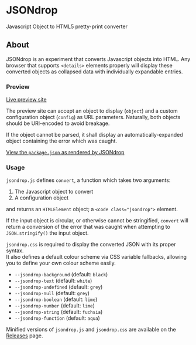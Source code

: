 # JSONdrop
Javascript Object to HTML5 pretty-print converter

## About
JSONdrop is an experiment that converts Javascript objects into HTML. Any browser that supports `<details>` elements properly will display these converted objects as collapsed data with individually expandable entries.

### Preview
[Live preview site](https://aprilsylph.github.io/JSONdrop/preview/)

The preview site can accept an object to display (`object`) and a custom configuration object (`config`) as URL parameters. Naturally, both objects should be URI-encoded to avoid breakage.  

If the object cannot be parsed, it shall display an automatically-expanded object containing the error which was caught.

[View the `package.json` as rendered by JSONdrop](https://aprilsylph.github.io/JSONdrop/preview/?object={\%22name%22%3A%22JSONdrop%22%2C%22version%22%3A%222.0.2%22%2C%22description%22%3A%22Javascript%20Object%20to%20HTML5%20pretty-print%20converter%22%2C%22main%22%3A%22jsondrop.js%22%2C%22scripts%22%3A{\%22test%22%3A%22eslint%20.%2F%22}%2C%22repository%22%3A{\%22type%22%3A%22git%22%2C%22url%22%3A%22git%2Bhttps%3A%2F%2Fgithub.com%2FAprilSylph%2FJSONdrop.git%22}%2C%22keywords%22%3A[%22JSON%22]%2C%22author%22%3A%22April%20Sylph%22%2C%22license%22%3A%22GPL-3.0%22%2C%22bugs%22%3A{\%22url%22%3A%22https%3A%2F%2Fgithub.com%2FAprilSylph%2FJSONdrop%2Fissues%22}%2C%22homepage%22%3A%22https%3A%2F%2Fgithub.com%2FAprilSylph%2FJSONdrop%23readme%22%2C%22devDependencies%22%3A{\%22eslint%22%3A%22^6.8.0%22%2C%22minify%22%3A%22^5.1.1%22}}&config=%7B%22autoOpenDepth%22%3A1%7D)

### Usage
`jsondrop.js` defines `convert`, a function which takes two arguments:

1. The Javascript object to convert
2. A configuration object

and returns an `HTMLElement` object; a `<code class="jsondrop">` element.

If the input object is circular, or otherwise cannot be stringified, `convert` will return a conversion of the error that was caught when attempting to `JSON.stringify()` the input object.

`jsondrop.css` is required to display the converted JSON with its proper syntax.  
It also defines a default colour scheme via CSS variable fallbacks, allowing you to define your own colour scheme easily.

 - `--jsondrop-background` (default: `black`)
 - `--jsondrop-text` (default: `white`)
 - `--jsondrop-undefined` (default: `grey`)
 - `--jsondrop-null` (default: `grey`)
 - `--jsondrop-boolean` (default: `lime`)
 - `--jsondrop-number` (default: `lime`)
 - `--jsondrop-string` (default: `fuchsia`)
 - `--jsondrop-function` (default: `aqua`)
 
 Minified versions of `jsondrop.js` and `jsondrop.css` are available on the [Releases](https://github.com/AprilSylph/JSONdrop/releases/latest) page.
